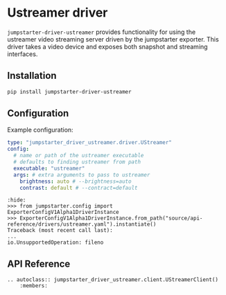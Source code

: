 # Ustreamer driver

`jumpstarter-driver-ustreamer` provides functionality for using the ustreamer video streaming server driven by the jumpstarter exporter. This driver takes a video device and exposes both snapshot and streaming interfaces.

## Installation

```bash
pip install jumpstarter-driver-ustreamer
```

## Configuration

Example configuration:

```yaml
type: "jumpstarter_driver_ustreamer.driver.UStreamer"
config:
  # name or path of the ustreamer executable
  # defaults to finding ustreamer from path
  executable: "ustreamer"
  args: # extra arguments to pass to ustreamer
    brightness: auto # --brightness=auto
    contrast: default # --contract=default
```

```{doctest}
:hide:
>>> from jumpstarter.config import ExporterConfigV1Alpha1DriverInstance
>>> ExporterConfigV1Alpha1DriverInstance.from_path("source/api-reference/drivers/ustreamer.yaml").instantiate()
Traceback (most recent call last):
...
io.UnsupportedOperation: fileno
```

## API Reference

```{eval-rst}
.. autoclass:: jumpstarter_driver_ustreamer.client.UStreamerClient()
    :members:
```
